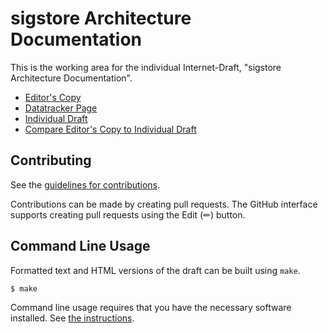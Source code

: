 # sigstore Architecture Documentation

This is the working area for the individual Internet-Draft, "sigstore Architecture Documentation".

* [Editor's Copy](https://bobcallaway.github.io/architecture-docs/#go.draft-tac-sigstore-architecture.html)
* [Datatracker Page](https://datatracker.ietf.org/doc/draft-tac-sigstore-architecture)
* [Individual Draft](https://datatracker.ietf.org/doc/html/draft-tac-sigstore-architecture)
* [Compare Editor's Copy to Individual Draft](https://bobcallaway.github.io/architecture-docs/#go.draft-tac-sigstore-architecture.diff)


## Contributing

See the
[guidelines for contributions](https://github.com/bobcallaway/architecture-docs/blob/main/CONTRIBUTING.md).

Contributions can be made by creating pull requests.
The GitHub interface supports creating pull requests using the Edit (✏) button.


## Command Line Usage

Formatted text and HTML versions of the draft can be built using `make`.

```sh
$ make
```

Command line usage requires that you have the necessary software installed.  See
[the instructions](https://github.com/martinthomson/i-d-template/blob/main/doc/SETUP.md).


